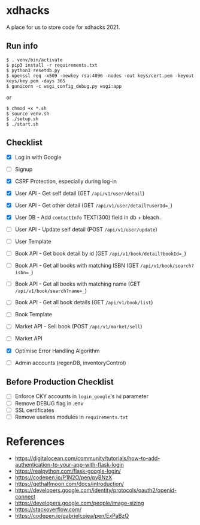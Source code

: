 # xdhacks

A place for us to store code for xdhacks 2021.

## Run info
```
$ . venv/bin/activate
$ pip3 install -r requirements.txt
$ python3 resetdb.py
$ openssl req -x509 -newkey rsa:4096 -nodes -out keys/cert.pem -keyout keys/key.pem -days 365
$ gunicorn -c wsgi_config_debug.py wsgi:app
```
or
```
$ chmod +x *.sh
$ source venv.sh
$ ./setup.sh
$ ./start.sh
```

## Checklist
- [x] Log in with Google
- [ ] Signup
- [x] CSRF Protection, especially during log-in
- [x] User API - Get self detail (GET `/api/v1/user/detail`)
- [x] User API - Get other detail (GET `/api/v1/user/detail?userId=_`)
- [x] User DB - Add `contactInfo` TEXT(300) field in db + bleach.
- [ ] User API - Update self detail (POST `/api/v1/user/update`)
- [ ] User Template

- [ ] Book API - Get book detail by id (GET `/api/v1/book/detail?bookId=_`)
- [ ] Book API - Get all books with matching ISBN (GET `/api/v1/book/search?isbn=_`)
- [ ] Book API - Get all books with matching name (GET `/api/v1/book/search?name=_`)
- [ ] Book API - Get all book details (GET `/api/v1/book/list`)
- [ ] Book Template

- [ ] Market API - Sell book (POST `/api/v1/market/sell`)
- [ ] Market API

- [x] Optimise Error Handling Algorithm
- [ ] Admin accounts (regenDB, inventoryControl)

## Before Production Checklist
- [ ] Enforce CKY accounts in `login_google`'s `hd` parameter
- [ ] Remove DEBUG flag in .env
- [ ] SSL certificates
- [ ] Remove useless modules in `requirements.txt`

# References
- https://digitalocean.com/community/tutorials/how-to-add-authentication-to-your-app-with-flask-login
- https://realpython.com/flask-google-login/
- https://codepen.io/P1N2O/pen/pyBNzX
- https://gethalfmoon.com/docs/introduction/
- https://developers.google.com/identity/protocols/oauth2/openid-connect
- https://developers.google.com/people/image-sizing
- https://stackoverflow.com/
- https://codepen.io/gabrielcojea/pen/ExPaBzQ